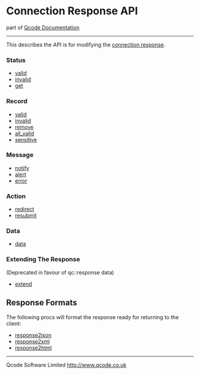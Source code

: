 Connection Response API
===================
part of [Qcode Documentation](index.md)

* * *

This describes the API is for modifying the [connection response].

### Status

* [valid](procs/response_status_valid.md)
* [invalid](procs/response_status_invalid.md)
* [get](procs/response_status_get.md)

### Record

* [valid]
* [invalid]
* [remove]
* [all_valid]
* [sensitive]

### Message

* [notify]
* [alert]
* [error]

### Action

* [redirect]
* [resubmit]

### Data

* [data]

### Extending The Response

(Deprecated in favour of qc::response data)

* [extend]

## Response Formats

The following procs will format the response ready for returning to the client:

* [response2json]
* [response2xml]
* [response2html]

* * *

Qcode Software Limited <http://www.qcode.co.uk>

[valid]: procs/response_record_valid.md
[invalid]: procs/response_record_invalid.md
[remove]: procs/response_record_remove.md
[all_valid]: procs/response_record_all_valid.md
[sensitive]: procs/response_record_sensitive.md
[notify]: procs/response_message_notify.md
[alert]: procs/response_message_alert.md
[error]: procs/response_message_error.md
[redirect]: procs/response_action_redirect.md
[resubmit]: procs/response_action_resubmit.md
[extend]: procs/response_extend.md
[data]: procs/response_data.md

[response2json]: procs/response2json.md
[response2xml]: procs/response2xml.md
[response2html]: procs/response2html.md

[connection response]: connection-response.md
